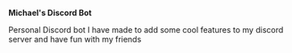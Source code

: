 ****Michael's Discord Bot****

Personal Discord bot I have made to add some cool features to my discord server and have fun with my friends
